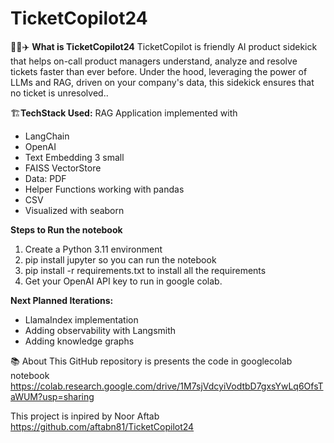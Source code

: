# TicketCopilot24

🧑‍💻✈️ **What is TicketCopilot24**
TicketCopilot is friendly AI product sidekick that helps on-call product managers understand, analyze and resolve tickets faster than ever before.
Under the hood, leveraging the power of LLMs and RAG, driven on your company's data, this sidekick ensures that no ticket is unresolved..

🏗️**TechStack Used:**
RAG Application implemented with 
- LangChain
- OpenAI
- Text Embedding 3 small
- FAISS VectorStore
- Data: PDF
- Helper Functions working with pandas
- CSV
- Visualized with seaborn
  
**Steps to Run the notebook**
1. Create a Python 3.11 environment
2. pip install jupyter so you can run the notebook
3. pip install -r requirements.txt to install all the requirements
4. Get your OpenAI API key to run in google colab. 

**Next Planned Iterations:**
- LlamaIndex implementation
- Adding observability with Langsmith
- Adding knowledge graphs


📚 About
This GitHub repository is presents the code in googlecolab notebook https://colab.research.google.com/drive/1M7sjVdcyiVodtbD7gxsYwLq6OfsTaWUM?usp=sharing

This project is inpired by Noor Aftab
https://github.com/aftabn81/TicketCopilot24
